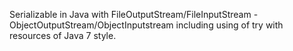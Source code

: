 Serializable in Java with FileOutputStream/FileInputStream - ObjectOutputStream/ObjectInputstream including using of try with resources of Java 7 style.
